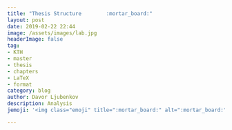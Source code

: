 ```yaml
---
title: "Thesis Structure        :mortar_board:"
layout: post
date: 2019-02-22 22:44
image: /assets/images/lab.jpg
headerImage: false
tag:
- KTH
- master
- thesis
- chapters
- LaTeX
- format
category: blog
author: Davor Ljubenkov
description: Analysis
jemoji: '<img class="emoji" title=":mortar_board:" alt=":mortar_board:" src="https://assets.github.com/images/icons/emoji/unicode/1f393.png" height="20" width="20" align="absmiddle">'

---
```

